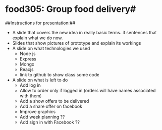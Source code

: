 # food305: Group food delivery#

##Instructions for presentation:##

* A slide that covers the new idea in really basic terms. 3 sentences that explain what we do now.
* Slides that show pictures of prototype and explain its workings
* A slide on what technologies we used
  * Node js
  * Express
  * Mongo
  * Reacjs
  * link to github to show class some code
* A slide on what is left to do
  * Add log in
  * Allow to order only if logged in (orders will have names associated with them)
  * Add a show offers to be delivered
  * Add a share offer on facebook
  * Improve graphics
  * Add week planning ??
  * Add sign in with Facebook ??
